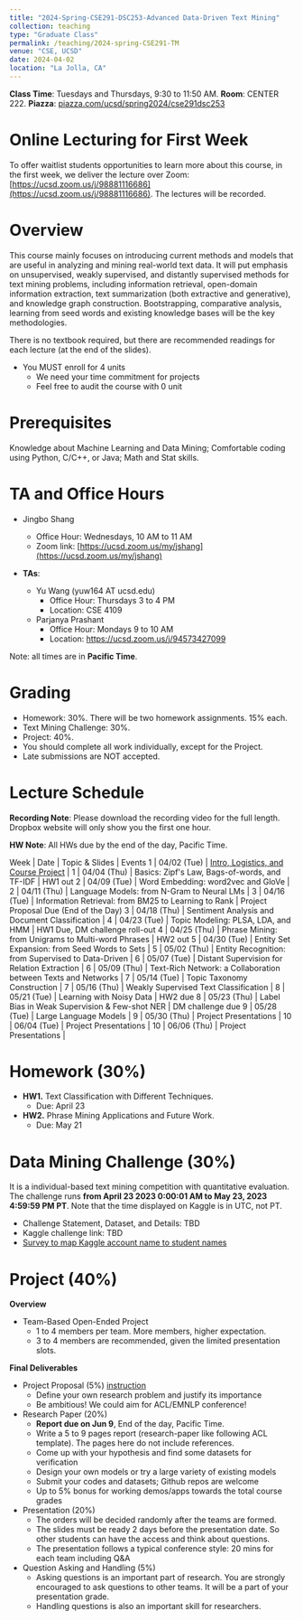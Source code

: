 ```yaml
---
title: "2024-Spring-CSE291-DSC253-Advanced Data-Driven Text Mining"
collection: teaching
type: "Graduate Class"
permalink: /teaching/2024-spring-CSE291-TM
venue: "CSE, UCSD"
date: 2024-04-02
location: "La Jolla, CA"
---
```


**Class Time**: Tuesdays and Thursdays, 9:30 to 11:50 AM.  **Room**: CENTER 222.  **Piazza**: [piazza.com/ucsd/spring2024/cse291dsc253](https://piazza.com/ucsd/spring2024/cse291dsc253)


Online Lecturing for First Week
======

To offer waitlist students opportunities to learn more about this course, in the first week, we deliver the lecture over Zoom: [https://ucsd.zoom.us/j/98881116686](https://ucsd.zoom.us/j/98881116686). The lectures will be recorded. 

Overview
======

This course mainly focuses on introducing current methods and models that are useful in analyzing and mining real-world text data. It will put emphasis on unsupervised, weakly supervised, and distantly supervised methods for text mining problems, including information retrieval, open-domain information extraction, text summarization (both extractive and generative), and knowledge graph construction. Bootstrapping, comparative analysis, learning from seed words and existing knowledge bases will be the key methodologies.

There is no textbook required, but there are recommended readings for each lecture (at the end of the slides).

- You MUST enroll for 4 units
    - We need your time commitment for projects
    - Feel free to audit the course with 0 unit


Prerequisites
======

Knowledge about Machine Learning and Data Mining; Comfortable coding using Python, C/C++, or Java; Math and Stat skills.

TA and Office Hours
======

- Jingbo Shang
    - Office Hour: Wednesdays, 10 AM to 11 AM
    - Zoom link: [https://ucsd.zoom.us/my/jshang](https://ucsd.zoom.us/my/jshang)

- **TAs**:
    - Yu Wang (yuw164 AT ucsd.edu)
        - Office Hour: Thursdays 3 to 4 PM
        - Location: CSE 4109
    - Parjanya Prashant
        - Office Hour: Mondays 9 to 10 AM
        - Location: https://ucsd.zoom.us/j/94573427099


Note: all times are in **Pacific Time**.

Grading
======

- Homework: 30%. There will be two homework assignments. 15% each. 
- Text Mining Challenge: 30%.
- Project: 40%.
- You should complete all work individually, except for the Project.
- Late submissions are NOT accepted.

Lecture Schedule
======

**Recording Note**: Please download the recording video for the full length. Dropbox website will only show you the first one hour.

**HW Note**: All HWs due by the end of the day, Pacific Time. 

Week | Date        | Topic & Slides                                                  | Events
1    | 04/02 (Tue) | [Intro, Logistics, and Course Project](https://www.dropbox.com/scl/fo/yuej9ktwybceglwhf072j/h?rlkey=abv2spzi8jh462teus871dkop&dl=0) |
1    | 04/04 (Thu) | Basics: Zipf's Law, Bags-of-words, and TF-IDF | HW1 out
2    | 04/09 (Tue) | Word Embedding: word2vec and GloVe |
2    | 04/11 (Thu) | Language Models: from N-Gram to Neural LMs |
3    | 04/16 (Tue) | Information Retrieval: from BM25 to Learning to Rank | Project Proposal Due (End of the Day)
3    | 04/18 (Thu) | Sentiment Analysis and Document Classification |
4    | 04/23 (Tue) | Topic Modeling: PLSA, LDA, and HMM | HW1 Due, DM challenge roll-out
4    | 04/25 (Thu) | Phrase Mining: from Unigrams to Multi-word Phrases | HW2 out
5    | 04/30 (Tue) | Entity Set Expansion: from Seed Words to Sets |
5    | 05/02 (Thu) | Entity Recognition: from Supervised to Data-Driven |
6    | 05/07 (Tue) | Distant Supervision for Relation Extraction |
6    | 05/09 (Thu) | Text-Rich Network: a Collaboration between Texts and Networks |
7    | 05/14 (Tue) | Topic Taxonomy Construction |
7    | 05/16 (Thu) | Weakly Supervised Text Classification |
8    | 05/21 (Tue) | Learning with Noisy Data | HW2 due
8    | 05/23 (Thu) | Label Bias in Weak Supervision & Few-shot NER | DM challenge due
9    | 05/28 (Tue) | Large Language Models | 
9    | 05/30 (Thu) | Project Presentations                                           |
10   | 06/04 (Tue) | Project Presentations                                           |
10   | 06/06 (Thu) | Project Presentations                                           |

Homework (30%)
======

- **HW1.** Text Classification with Different Techniques.
    - Due: April 23
- **HW2.** Phrase Mining Applications and Future Work. 
    - Due: May 21

Data Mining Challenge (30%)
======

It is a individual-based text mining competition with quantitative evaluation. 
The challenge runs **from April 23 2023 0:00:01 AM to May 23, 2023 4:59:59 PM PT**. Note that the time displayed on Kaggle is in UTC, not PT.

- Challenge Statement, Dataset, and Details: TBD
- Kaggle challenge link: TBD
- [Survey to map Kaggle account name to student names](https://docs.google.com/forms/d/e/1FAIpQLSdHf-65yxD9aiKcDEz0ql1Knm84gHqAwLx34p1Bdw8prvDBzQ/viewform?usp=sf_link)

Project (40%)
======

**Overview**
- Team-Based Open-Ended Project
    - 1 to 4 members per team. More members, higher expectation.
    - 3 to 4 members are recommended, given the limited presentation slots.

**Final Deliverables**
- Project Proposal (5%) [instruction](https://www.dropbox.com/s/vtct1ihynpouqcx/CSE291_Text_Mining___Project_Proposal.pdf?dl=0)
    - Define your own research problem and justify its importance
    - Be ambitious! We could aim for ACL/EMNLP conference!
- Research Paper (20%)
    - **Report due on Jun 9**, End of the day, Pacific Time. 
    - Write a 5 to 9 pages report (research-paper like following ACL template). The pages here do not include references.
    - Come up with your hypothesis and find some datasets for verification
    - Design your own models or try a large variety of existing models
    - Submit your codes and datasets; Github repos are welcome
    - Up to 5% bonus for working demos/apps towards the total course grades
- Presentation (20%)
    - The orders will be decided randomly after the teams are formed.
    - The slides must be ready 2 days before the presentation date. So other students can have the access and think about questions.
    - The presentation follows a typical conference style: 20 mins for each team including Q&A
- Question Asking and Handling (5%)
    - Asking questions is an important part of research. You are strongly encouraged to ask 
    questions to other teams. It will be a part of your presentation grade.
    - Handling questions is also an important skill for researchers. 
